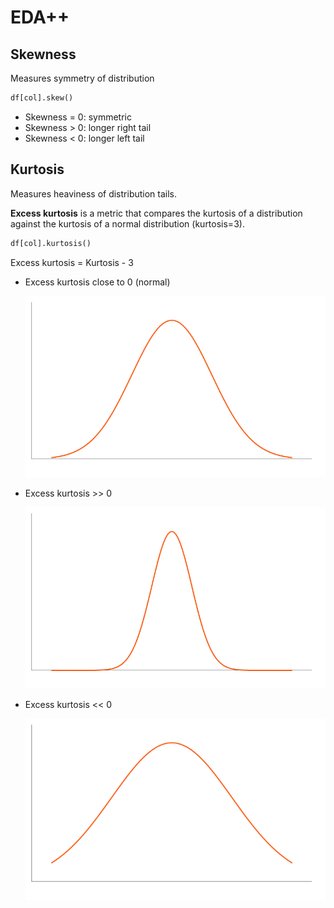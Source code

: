 # EDA++

## Skewness

Measures symmetry of distribution

```python
df[col].skew()
```

- Skewness = 0: symmetric
- Skewness > 0: longer right tail
- Skewness < 0: longer left tail

## Kurtosis

Measures heaviness of distribution tails. 

**Excess kurtosis** is a metric that compares the kurtosis of a distribution against the kurtosis of a normal distribution (kurtosis=3).

```python
df[col].kurtosis()
```

Excess kurtosis = Kurtosis - 3

- Excess kurtosis close to 0 (normal)
    
    ![Excess kurtosis close to 0](./eda-plus-plus-01.png)
    

- Excess kurtosis >> 0
    
    ![Excess kurtosis more than 0](./eda-plus-plus-02.png)
    

- Excess kurtosis << 0
    
    ![Excess kurtosis smaller than 0](./eda-plus-plus-03.png)
